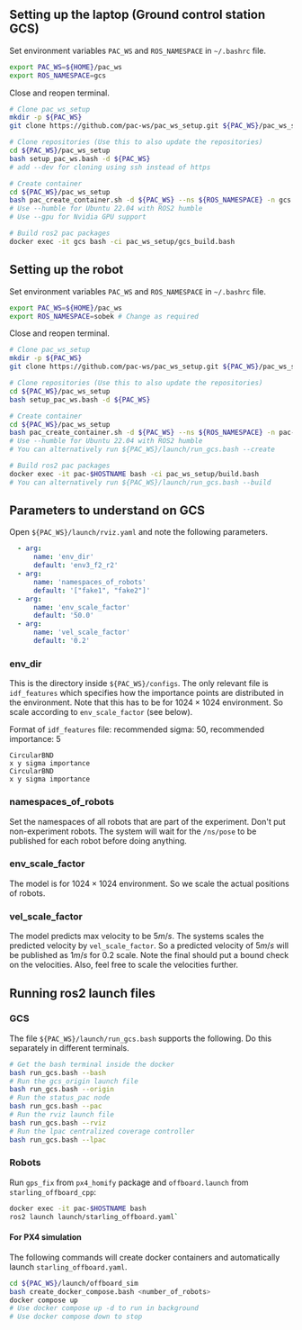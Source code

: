 ## Setting up the laptop (Ground control station GCS)

Set environment variables `PAC_WS` and `ROS_NAMESPACE` in `~/.bashrc` file.
```bash
export PAC_WS=${HOME}/pac_ws
export ROS_NAMESPACE=gcs
```

Close and reopen terminal.

```bash
# Clone pac_ws_setup
mkdir -p ${PAC_WS}
git clone https://github.com/pac-ws/pac_ws_setup.git ${PAC_WS}/pac_ws_setup
```

```bash
# Clone repositories (Use this to also update the repositories)
cd ${PAC_WS}/pac_ws_setup
bash setup_pac_ws.bash -d ${PAC_WS}
# add --dev for cloning using ssh instead of https
```

```bash
# Create container
cd ${PAC_WS}/pac_ws_setup
bash pac_create_container.sh -d ${PAC_WS} --ns ${ROS_NAMESPACE} -n gcs --noble
# Use --humble for Ubuntu 22.04 with ROS2 humble
# Use --gpu for Nvidia GPU support
```

```bash
# Build ros2 pac packages
docker exec -it gcs bash -ci pac_ws_setup/gcs_build.bash
```

## Setting up the robot

Set environment variables `PAC_WS` and `ROS_NAMESPACE` in `~/.bashrc` file.
```bash
export PAC_WS=${HOME}/pac_ws
export ROS_NAMESPACE=sobek # Change as required
```

Close and reopen terminal.

```bash
# Clone pac_ws_setup
mkdir -p ${PAC_WS}
git clone https://github.com/pac-ws/pac_ws_setup.git ${PAC_WS}/pac_ws_setup
```

```bash
# Clone repositories (Use this to also update the repositories)
cd ${PAC_WS}/pac_ws_setup
bash setup_pac_ws.bash -d ${PAC_WS}
```

```bash
# Create container
cd ${PAC_WS}/pac_ws_setup
bash pac_create_container.sh -d ${PAC_WS} --ns ${ROS_NAMESPACE} -n pac-$HOSTNAME --noble
# Use --humble for Ubuntu 22.04 with ROS2 humble
# You can alternatively run ${PAC_WS}/launch/run_gcs.bash --create
```

```bash
# Build ros2 pac packages
docker exec -it pac-$HOSTNAME bash -ci pac_ws_setup/build.bash
# You can alternatively run ${PAC_WS}/launch/run_gcs.bash --build
```

## Parameters to understand on GCS

Open `${PAC_WS}/launch/rviz.yaml` and note the following parameters.
```yaml
  - arg:
      name: 'env_dir'
      default: 'env3_f2_r2'
  - arg:
      name: 'namespaces_of_robots'
      default: '["fake1", "fake2"]'
  - arg:
      name: 'env_scale_factor'
      default: '50.0'
  - arg:
      name: 'vel_scale_factor'
      default: '0.2'
```

### env_dir
This is the directory inside `${PAC_WS}/configs`. The only relevant file is `idf_features` which specifies how the importance points are distributed in the environment. Note that this has to be for $1024 \times 1024$ environment. So scale according to `env_scale_factor` (see below).  

Format of `idf_features` file: recommended sigma: 50, recommended importance: 5
```
CircularBND
x y sigma importance
CircularBND
x y sigma importance
```

### namespaces_of_robots
Set the namespaces of all robots that are part of the experiment. Don't put non-experiment robots. The system will wait for the `/ns/pose` to be published for each robot before doing anything.

### env_scale_factor
The model is for $1024 \times 1024$ environment. So we scale the actual positions of robots.

### vel_scale_factor
The model predicts max velocity to be $5 m/s$. The systems scales the predicted velocity by `vel_scale_factor`. So a predicted velocity of $5 m/s$ will be published as $1 m/s$ for 0.2 scale. Note the final should put a bound check on the velocities. Also, feel free to scale the velocities further.

## Running ros2 launch files

### GCS
The file `${PAC_WS}/launch/run_gcs.bash` supports the following.
Do this separately in different terminals.
```bash
# Get the bash terminal inside the docker
bash run_gcs.bash --bash
# Run the gcs_origin launch file
bash run_gcs.bash --origin
# Run the status_pac node
bash run_gcs.bash --pac
# Run the rviz launch file
bash run_gcs.bash --rviz
# Run the lpac centralized coverage controller
bash run_gcs.bash --lpac
```

### Robots
Run `gps_fix` from `px4_homify` package and `offboard.launch` from `starling_offboard_cpp`:

```bash
docker exec -it pac-$HOSTNAME bash
ros2 launch launch/starling_offboard.yaml`
```

#### For PX4 simulation
The following commands will create docker containers and automatically launch `starling_offboard.yaml`.
```bash
cd ${PAC_WS}/launch/offboard_sim
bash create_docker_compose.bash <number_of_robots>
docker compose up
# Use docker compose up -d to run in background
# Use docker compose down to stop
```
